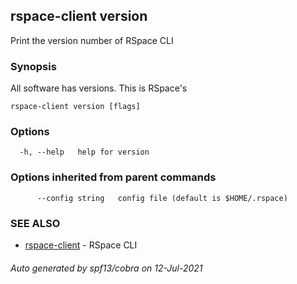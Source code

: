 ## rspace-client version

Print the version number of RSpace CLI

### Synopsis

All software has versions. This is RSpace's

```
rspace-client version [flags]
```

### Options

```
  -h, --help   help for version
```

### Options inherited from parent commands

```
      --config string   config file (default is $HOME/.rspace)
```

### SEE ALSO

* [rspace-client](rspace-client.md)	 - RSpace CLI

###### Auto generated by spf13/cobra on 12-Jul-2021
